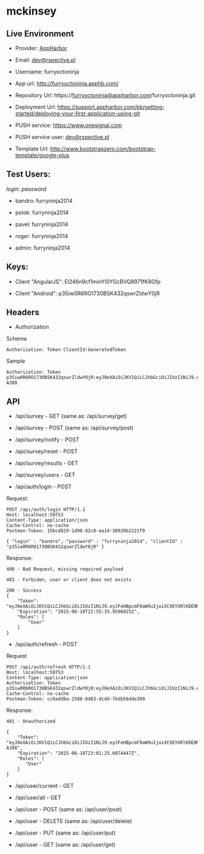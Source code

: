 # mckinsey

## Live Environment

- Provider: [AppHarbor](https://appharbor.com)

- Email: dev@rspective.pl

- Username: furryoctoninja

- App url:	http://furryoctoninja.apphb.com/

- Repository Url: https://furryoctoninja@appharbor.com/furryoctoninja.git

- Deployment Url: https://support.appharbor.com/kb/getting-started/deploying-your-first-application-using-git

- PUSH service: https://www.onesignal.com

- PUSH service user: dev@rspective.pl

- Template Url: http://www.bootstrapzero.com/bootstrap-template/google-plus

## Test Users:

*login: password*

- bandro: furryninja2014

- polok: furryninja2014

- pavel: furryninja2014

- roger: furryninja2014

- admin: furryninja2014

## Keys:

- Client "AngularJS": El246n9cf1minYI0YGcBVQ8971fK8Gfp

- Client "Android": p35iw0R6RO1730BSK432qswrZldwY0jR

## Headers

- Authorization

Schema

```
Authorization: Token ClientId:GeneratedToken
```

Sample

```
Authorization: Token p35iw0R6RO1730BSK432qswrZldwY0jR:eyJ0eXAiOiJKV1QiLCJhbGciOiJIUzI1NiJ9.eyJFeHBpcmF0aW9uIjoiXC9EYXRlKDE0MzQ2Njg0ODU2MDcpXC8iLCJDbGllbnQiOiJhbmRyb2lkbW9iaWxlIiwiVXNlcklkIjoxLCJSb2xlcyI6WyJVc2VyIl19.NOfH0mZP0qqIaXNvJTHGy4jubNBMkaG5phlN1t-AJ88
```

## API

- /api/survey - GET (same as: /api/survey/get)

- /api/survey - POST (same as: /api/survey/post)

- /api/survey/notify - POST

- /api/survey/reset - POST

- /api/survey/results - GET

- /api/survey/users - GET

- /api/auth/login - POST

Request:

```
POST /api/auth/login HTTP/1.1
Host: localhost:50753
Content-Type: application/json
Cache-Control: no-cache
Postman-Token: 15bcd829-1d98-82c8-ea14-30920b2221f9

{ "login" : "bandro", "password" : "furryninja2014", "clientId" : "p35iw0R6RO1730BSK432qswrZldwY0jR" }
```

Response:

```
400 - Bad Request, missing required payload
```

```
403 - Forbiden, user or client does not exists
```

```
200 - Success
{
    "Token": "eyJ0eXAiOiJKV1QiLCJhbGciOiJIUzI1NiJ9.eyJFeHBpcmF0aW9uIjoiXC9EYXRlKDE0MzQ2Njg0NDA1MjQpXC8iLCJDbGllbnQiOiJhbmRyb2lkbW9iaWxlIiwiVXNlcklkIjoxLCJSb2xlcyI6WyJVc2VyIl19.lunA5forY3VlaewaguFXr3nPfNKXQfXbPClY3p7pDyY",
    "Expiration": "2015-06-18T22:55:35.9596025Z",
    "Roles": [
        "User"
    ]
}
```

- /api/auth/refresh - POST

Request

```
POST /api/auth/refresh HTTP/1.1
Host: localhost:50753
Content-Type: application/json
Authorization: Token p35iw0R6RO1730BSK432qswrZldwY0jR:eyJ0eXAiOiJKV1QiLCJhbGciOiJIUzI1NiJ9.eyJFeHBpcmF0aW9uIjoiXC9EYXRlKDE0MzQ2Njg0NDA1MjQpXC8iLCJDbGllbnQiOiJhbmRyb2lkbW9iaWxlIiwiVXNlcklkIjoxLCJSb2xlcyI6WyJVc2VyIl19.lunA5forY3VlaewaguFXr3nPfNKXQfXbPClY3p7pDyY
Cache-Control: no-cache
Postman-Token: cc6add8a-2588-8d63-dcdd-7bdb56dde309
```

Response:

```
401 - Unauthorized
```

```
{
    "Token": "eyJ0eXAiOiJKV1QiLCJhbGciOiJIUzI1NiJ9.eyJFeHBpcmF0aW9uIjoiXC9EYXRlKDE0MzQ2Njg0ODU2MDcpXC8iLCJDbGllbnQiOiJhbmRyb2lkbW9iaWxlIiwiVXNlcklkIjoxLCJSb2xlcyI6WyJVc2VyIl19.NOfH0mZP0qqIaXNvJTHGy4jubNBMkaG5phlN1t-AJ88",
    "Expiration": "2015-06-18T23:01:25.6074447Z",
    "Roles": [
       "User"
    ]
}
```

- /api/user/current - GET

- /api/user/all - GET

- /api/user - POST (same as: /api/user/post) 

- /api/user - DELETE (same as: /api/user/delete) 

- /api/user - PUT (same as: /api/user/put) 

- /api/user - GET (same as: /api/user/get) 